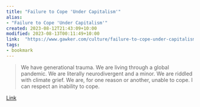 ```yaml
---
title: "Failure to Cope 'Under Capitalism'"
alias:
- "Failure to Cope 'Under Capitalism'"
created: 2023-08-12T21:43:09+10:00
modified: 2023-08-13T00:11:49+10:00
link:  "https://www.gawker.com/culture/failure-to-cope-under-capitalism"
tags:
- bookmark
---
```


> We have generational trauma. We are living through a global pandemic. We are literally neurodivergent and a minor. We are riddled with climate grief. We are, for one reason or another, unable to cope. I can respect an inability to cope.

[Link](https://www.gawker.com/culture/failure-to-cope-under-capitalism)
